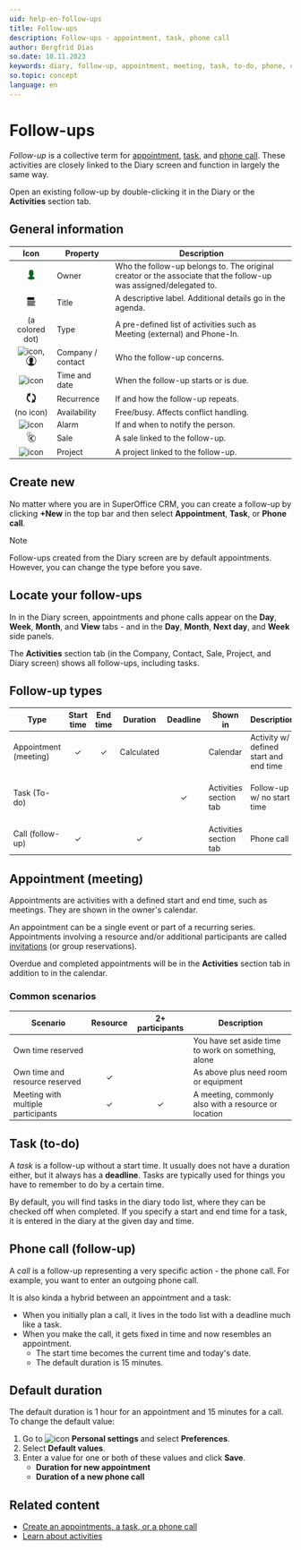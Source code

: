 ```yaml
---
uid: help-en-follow-ups
title: Follow-ups
description: Follow-ups - appointment, task, phone call
author: Bergfrid Dias
so.date: 10.11.2023
keywords: diary, follow-up, appointment, meeting, task, to-do, phone, call, participant
so.topic: concept
language: en
---
```


# Follow-ups

*Follow-up* is a collective term for [appointment](#apt), [task](#task), and [phone call](#call). These activities are closely linked to the Diary screen and function in largely the same way.

Open an existing follow-up by double-clicking it in the Diary or the **Activities** section tab.

## General information

| Icon | Property | Description |
|:-:|---|---|
| ![icon][img9]| Owner | Who the follow-up belongs to. The original creator or the associate that the follow-up was assigned/delegated to. |
| ![icon][img3]| Title | A descriptive label. Additional details go in the agenda. |
| (a colored dot) | Type | A pre-defined list of activities such as Meeting (external) and Phone-In. |
| ![icon][img7], ![icon][img8] | Company / contact | Who the follow-up concerns. |
| ![icon][img10]| Time and date | When the follow-up starts or is due. |
| ![icon][img4]| Recurrence | If and how the follow-up repeats. |
| (no icon) | Availability | Free/busy. Affects conflict handling. |
| ![icon][img2] | Alarm | If and when to notify the person. |
| ![icon][img5] | Sale | A sale linked to the follow-up. |
| ![icon][img6] | Project | A project linked to the follow-up. |

## Create new

No matter where you are in SuperOffice CRM, you can create a follow-up by clicking **+New** in the top bar and then select **Appointment**, **Task**, or **Phone call**.

> [!NOTE]
> Follow-ups created from the Diary screen are by default appointments. However, you can change the type before you save.

## Locate your follow-ups

In in the Diary screen, appointments and phone calls appear on the **Day**, **Week**, **Month**, and **View** tabs - and in the **Day**, **Month**, **Next day**, and **Week** side panels.

The **Activities** section tab (in the Company, Contact, Sale, Project, and Diary screen) shows all follow-ups, including tasks.

## Follow-up types

| Type | Start time | End time | Duration | Deadline | Shown in | Description | Example |
|---|:-:|:-:|:-:|:-:|---|---|---|
| Appointment (meeting) | &#10003; | &#10003; | Calculated | | Calendar | Activity w/ defined start and end time | External meeting with supplier |
| Task (To-do) | | | | &#10003; | Activities section tab | Follow-up w/ no start time | reminder for stuff due by a specific time |
| Call (follow-up) | &#10003; | | &#10003; | | Activities section tab | Phone call | Incoming call from customer |

## <a id="apt" />Appointment (meeting)

Appointments are activities with a defined start and end time, such as meetings. They are shown in the owner's calendar.

An appointment can be a single event or part of a recurring series. Appointments involving a resource and/or additional participants are called [invitations][5] (or group reservations).

Overdue and completed appointments will be in the **Activities** section tab in addition to in the calendar.

### Common scenarios

| Scenario | Resource | 2+ participants | Description |
|---|:-:|:-:|---|
| Own time reserved | | | You have set aside time to work on something, alone |
| Own time and resource reserved | &#10003; | | As above plus need room or equipment |
| Meeting with multiple participants | &#10003; | &#10003; | A meeting, commonly also with a resource or location |

## <a id="task" />Task (to-do)

A *task* is a follow-up without a start time. It usually does not have a duration either, but it always has a **deadline**. Tasks are typically used for things you have to remember to do by a certain time.

By default, you will find tasks in the diary todo list, where they can be checked off when completed. If you specify a start and end time for a task, it is entered in the diary at the given day and time.

## <a id="call" />Phone call (follow-up)

A *call* is a follow-up representing a very specific action - the phone call. For example, you want to enter an outgoing phone call.

It is also kinda a hybrid between an appointment and a task:

* When you initially plan a call, it lives in the todo list with a deadline much like a task.
* When you make the call, it gets fixed in time and now resembles an appointment.
  * The start time becomes the current time and today's date.
  * The default duration is 15 minutes.

## Default duration

The default duration is 1 hour for an appointment and 15 minutes for a call. To change the default value:

1. Go to ![icon][img14] **Personal settings** and select **Preferences**.
1. Select **Default values**.
1. Enter a value for one or both of these values and click **Save**.
    * **Duration for new appointment**
    * **Duration of a new phone call**

## Related content

* [Create an appointments, a task, or a phone call][2]
* [Learn about activities][4]

<!-- Referenced links -->
[2]: create-follow-up.md
[4]: ../../learn/basics/activity.md
[5]: invitation/index.md

<!-- Referenced images -->
[img2]: ../../../../common/icons/diary-alarm.png
[img3]: ../../../../common/icons/title.png
[img4]: ../../../../common/icons/diary-recurring-transparent.png
[img5]: ../../../../common/icons/sale.png
[img6]: ../../../../common/icons/singlecolour/project.png
[img7]: ../../../../common/icons/singlecolour/contact.png
[img8]: ../../../../common/icons/person.png
[img9]: ../../../../common/icons/associate-current.png
[img10]: ../../../../common/icons/now.png
[img14]: ../../../media/icons/personal-settings-small.png
